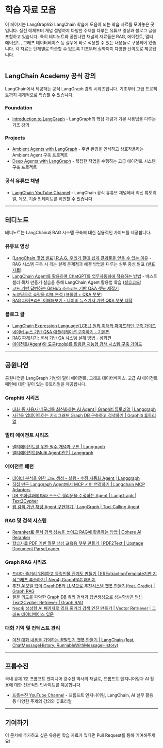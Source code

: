 # 학습 자료 모음

이 페이지는 LangGraph와 LangChain 학습에 도움이 되는 학습 자료를 모아놓은 곳입니다. 실전 예제부터 개념 설명까지 다양한 주제를 다루는 유튜브 영상과 블로그 글을 포함하고 있습니다. 특히 테디노트와 공원나연 채널의 자료들은 RAG, 에이전트, 멀티 에이전트, 그래프 데이터베이스 등 실무에 바로 적용할 수 있는 내용들로 구성되어 있습니다. 각 자료는 단계별로 학습할 수 있도록 기초부터 심화까지 다양한 난이도로 제공됩니다.

---

## LangChain Academy 공식 강의

LangChain에서 제공하는 공식 LangGraph 강의 시리즈입니다. 기초부터 고급 프로젝트까지 체계적으로 학습할 수 있습니다.

### Foundation

- [Introduction to LangGraph](https://academy.langchain.com/courses/take/intro-to-langgraph/) - LangGraph의 핵심 개념과 기본 사용법을 다루는 기초 강의

### Projects

- [Ambient Agents with LangGraph](https://academy.langchain.com/courses/take/ambient-agents/lessons/66147185-building-agents) - 주변 환경을 인식하고 상호작용하는 Ambient Agent 구축 프로젝트
- [Deep Agents with LangGraph](https://academy.langchain.com/courses/take/deep-agents-with-langgraph/lessons/68193153-welcome) - 복잡한 작업을 수행하는 고급 에이전트 시스템 구축 프로젝트

### 공식 유튜브 채널

- [LangChain YouTube Channel](https://www.youtube.com/@LangChain) - LangChain 공식 유튜브 채널에서 최신 튜토리얼, 데모, 기술 업데이트를 확인할 수 있습니다

---

## 테디노트

테디노트는 LangChain과 RAG 시스템 구축에 대한 실용적인 가이드를 제공합니다.

### 유튜브 영상

- [[LangChain 밋업 발표] R.A.G. 우리가 절대 쉽게 결과물을 얻을 수 없는 이유](https://www.youtube.com/watch?v=NfQrRQmDrcc) - RAG 시스템 구축 시 겪는 실제 문제점과 해결 방법을 다루는 실무 중심 발표 ([발표자료](https://aifactory.space/task/2719/discussion/830))
- [LangChain Agent를 활용하여 ChatGPT를 업무자동화에 적용하는 방법](https://youtu.be/2q1XlbFVzf8) - 베스트셀러 목차 만들기 실습을 통해 LangChain Agent 활용법 학습 ([실습코드](https://colab.research.google.com/drive/1juAwGGOEiz7h3XPtCFeRyfDB9hspQdHc?usp=sharing))
- [코드 기반 답변하는 GitHub 소스코드 기반 Q&A 챗봇 제작기](https://youtu.be/yB8b-lW_5HY)
- [노코딩으로 쇼핑몰 리뷰 분석 (크롤링 + Q&A 챗봇)](https://youtu.be/r5YyftofuII)
- [RAG 파이프라인 이해해보기 - 네이버 뉴스기사 기반 Q&A 챗봇 제작](https://youtu.be/1scMJH93v0M)

### 블로그 글

- [LangChain Expression Language(LCEL) 원리 이해와 파이프라인 구축 가이드](https://teddylee777.github.io/langchain/langchain-lcel/)
- [네이버 뉴스 기반 Q&A 애플리케이션 구축하기 - 기본편](https://teddylee777.github.io/langchain/rag-naver-news-qa/)
- [RAG 파헤치기: 문서 기반 QA 시스템 설계 방법 - 심화편](https://teddylee777.github.io/langchain/rag-tutorial/)
- [에이전트(Agent)와 도구(tools)를 활용한 지능형 검색 시스템 구축 가이드](https://teddylee777.github.io/langchain/langchain-agent/)

---

## 공원나연

공원나연은 LangGraph 기반의 멀티 에이전트, 그래프 데이터베이스, 고급 AI 에이전트 패턴에 대한 깊이 있는 튜토리얼을 제공합니다.

### Graphiti 시리즈

- [대화 중 사용자 메모리를 최신화하는 AI Agent | Graphiti 튜토리얼 | Langgraph](https://youtu.be/nhzJTY3Iu6Y)
- [시간을 업데이트하는 지식그래프 Graph DB 구축하고 검색하기 | Graphiti 튜토리얼](https://youtu.be/y_s7T9GEfKg)

### 멀티 에이전트 시리즈

- [멀티에이전트를 위한 필수 개념과 구현 | Langgraph](https://youtu.be/KZOKLH-YLgs)
- [멀티에이전트(Multi Agent)란? | Langgraph](https://youtu.be/aoDsLxoKlPo)

### 에이전트 패턴

- [데이터 분석을 위한 코드 생성 - 실행 - 수정 자동화 Agent | Langgraph](https://youtu.be/ybNRWwo6dZk)
- [직접 만든 Langgraph Agent에서 MCP 서버 연결하기 | Langchain MCP Adapters](https://youtu.be/EaTUa3h1EtU)
- [DB 조회결과에 따라 스스로 쿼리문을 수정하는 Agent | LangGraph | Text2Cypher](https://youtu.be/O93x9JvDQd0)
- [웹 검색 기반 채팅 Agent 구현하기 | LangGraph | Tool Calling Agent](https://youtu.be/t4RdOgUReKo)

### RAG 및 검색 시스템

- [Reranker로 문서 검색 성능을 높이고 RAG에 활용하는 방법 | Cohere AI Reranker](https://youtu.be/12QnGI2NkYQ)
- [학습자료 PDF 기반 질문 생성 교육용 챗봇 만들기 | PDF2Text | Upstage Document ParseLoader](https://youtu.be/I5UwwdXHcrA)

### Graph RAG 시리즈

- [드라마 줄거리 입력하고 등장인물 관계도 만들기 | ERExtractionTemplate기반 지식그래프 추출하기 | Neo4j GraphRAG 패키지](https://youtu.be/Vj-xOhIMkZE)
- [추천 AI모델 없이 GraphDB와 LLM으로 추천시스템 챗봇 만들기(feat. Gradio) | Graph RAG](https://youtu.be/dzQZvebTvKc)
- [질문 의도를 파악한 Graph DB 쿼리 검색과 답변생성으로 성능향상은 덤! | Text2Cypher Retriever | Graph RAG](https://youtu.be/8uAVVJndHDw)
- [Neo4j 생성형 AI 패키지로 영화 줄거리 검색 엔진 만들기 | Vector Retriever | 그래프 데이터베이스 입문](https://youtu.be/FeAowtZB80w)

### 대화 기억 및 컨텍스트 관리

- [이전 대화 내용을 기억하는 끝말잇기 챗봇 만들기 | LangChain (feat. ChatMessageHistory, RunnableWithMessageHistory)](https://youtu.be/bm0S82f_FGI)

---

## 프롬수진

국내 공채 1호 프롬프트 엔지니어 강수진 박사의 채널로, 프롬프트 엔지니어링과 AI 활용에 대한 전문적인 인사이트를 제공합니다.

- [프롬수진 YouTube Channel](https://www.youtube.com/@프롬수진) - 프롬프트 엔지니어링, LangChain, AI 실무 활용 등 다양한 주제의 강의와 튜토리얼

---

## 기여하기

이 문서에 추가하고 싶은 유용한 학습 자료가 있다면 Pull Request를 통해 기여해주세요!
